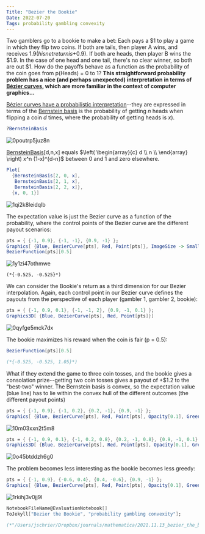 ```yaml
---
Title: "Bezier the Bookie"
Date: 2022-07-20
Tags: probability gambling convexity
---
```


Two gamblers go to a bookie to make a bet:  Each pays a $1 to play a game in which they flip two coins.  If both are tails, then player A wins, and receives $1.9  (his net return is +$0.9).  If both are heads, then player B wins the $1.9.  In the case of one head and one tail, there's no clear winner, so both are out $1.  How do the payoffs behave as a function as the probability of the coin goes from p(Heads) = 0 to 1?  **This straightforward probability problem has a nice (and perhaps unexpected) interpretation in terms of [Bézier curves](https://en.wikipedia.org/wiki/Bézier_curve), which are more familiar in the context of computer graphics...**

[Bézier curves have a probabilistic interpretation](https://arxiv.org/pdf/1809.07287.pdf)--they are expressed in terms of the [Bernstein basis](https://mathworld.wolfram.com/BernsteinPolynomial.html) is the probability of getting *n* heads when flipping a coin *d* times, where the probability of getting heads is *x*).  

```mathematica
?BernsteinBasis
```

![0poutrp5juz8n](/blog/images/2022/7/20/0poutrp5juz8n.png)

[BernsteinBasis](https://reference.wolfram.com/language/ref/BernsteinBasis)[d,n,x] equals $\left(
\begin{array}{c}
 d \\
 n \\
\end{array}
\right) x^n (1-x)^{d-n}$ between $0$ and $1$ and zero elsewhere.

```mathematica
Plot[
  {BernsteinBasis[2, 0, x], 
   BernsteinBasis[2, 1, x], 
   BernsteinBasis[2, 2, x]}, 
  {x, 0, 1}]
```

![1qi2k8leidqlb](/blog/images/2022/7/20/1qi2k8leidqlb.png)

The expectation value is just the Bezier curve as a function of the probability, where the control points of the Bezier curve are the different payout scenarios:

```mathematica
pts = { {-1, 0.9}, {-1, -1}, {0.9, -1} };
Graphics[ {Blue, BezierCurve[pts], Red, Point[pts]}, ImageSize -> Small]
BezierFunction[pts][0.5] 
```

![1y1zi47othmwe](/blog/images/2022/7/20/1y1zi47othmwe.png)

```
(*{-0.525, -0.525}*)
```

We can consider the Bookie's return as a third dimension for our Bezier interpolation.  Again, each control point in our Bezier curve defines the payouts from the perspective of each player (gambler 1, gambler 2, bookie): 

```mathematica
pts = { {-1, 0.9, 0.1}, {-1, -1, 2}, {0.9, -1, 0.1} };
Graphics3D[ {Blue, BezierCurve[pts], Red, Point[pts]}]
```

![0qyfge5mck7dx](/blog/images/2022/7/20/0qyfge5mck7dx.png)

The bookie maximizes his reward when the coin is fair (p = 0.5):

```mathematica
BezierFunction[pts][0.5]

(*{-0.525, -0.525, 1.05}*)
```

What if they extend the game to three coin tosses, and the bookie gives a consolation prize--getting two coin tosses gives a payout of +$1.2 to the \"best-two\" winner.  The Bernstein basis is convex, so the expectation value (blue line) has to lie within the convex hull of the different outcomes (the different payout points)

```mathematica
pts = { {-1, 0.9}, {-1, 0.2}, {0.2, -1}, {0.9, -1} };
Graphics[ {Blue, BezierCurve[pts], Red, Point[pts], Opacity[0.1], Green, ConvexHullMesh[pts]}, ImageSize -> Small]

```

![10m03xxn2t5m8](/blog/images/2022/7/20/10m03xxn2t5m8.png)

```mathematica
pts = { {-1, 0.9, 0.1}, {-1, 0.2, 0.8}, {0.2, -1, 0.8}, {0.9, -1, 0.1} };
Graphics3D[ {Blue, BezierCurve[pts], Red, Point[pts], Opacity[0.1], Green}]
```

![0o45btddzh6g0](/blog/images/2022/7/20/0o45btddzh6g0.png)

The problem becomes less interesting as the bookie becomes less greedy:

```mathematica
pts = { {-1, 0.9}, {-0.6, 0.4}, {0.4, -0.6}, {0.9, -1} };
Graphics[ {Blue, BezierCurve[pts], Red, Point[pts], Opacity[0.1], Green, ConvexHullMesh[pts]}, ImageSize -> Small]
```

![1rkihj3v0jj9l](/blog/images/2022/7/20/1rkihj3v0jj9l.png)

```mathematica
NotebookFileName@EvaluationNotebook[]
ToJekyll["Bezier the Bookie", "probability gambling convexity"];

(*"/Users/jschrier/Dropbox/journals/mathematica/2021.11.13_bezier_the_bookie.nb"*)
```
